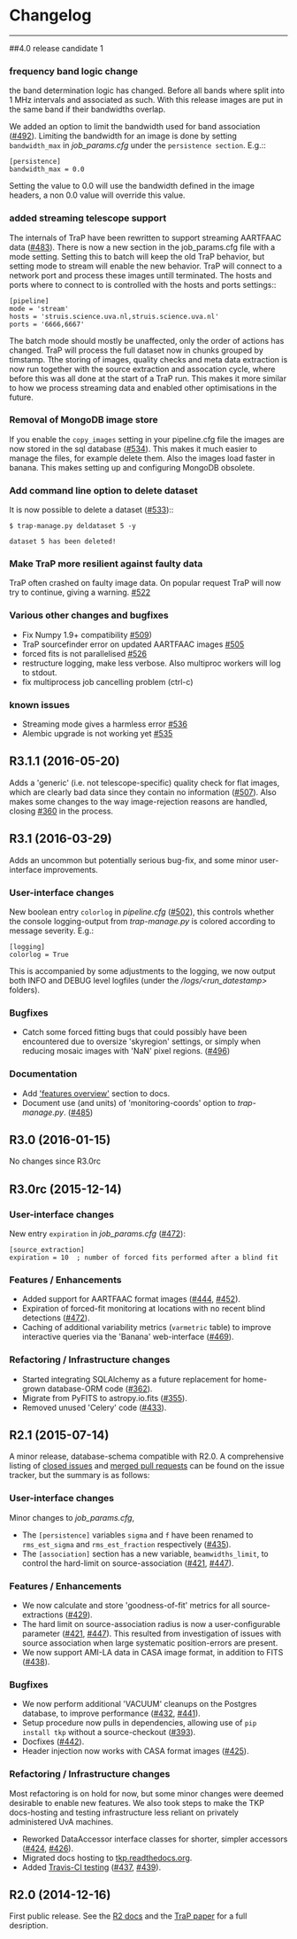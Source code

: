 # Changelog
-----------

##4.0 release candidate 1

### frequency band logic change

the band determination logic has changed. Before all bands where split
into 1 MHz intervals and associated as such. With this release  images
are put in the same band if their bandwidths overlap.

We added an option to limit the bandwidth used for band association
([#492][]). Limiting the bandwidth for an image is done by
setting `bandwidth_max` in *job_params.cfg* under the
`persistence section`. E.g.::

    [persistence]
    bandwidth_max = 0.0

Setting the value to 0.0 will use the bandwidth defined in the image
headers, a non 0.0 value will override this value.

[#492]: https://github.com/transientskp/tkp/issues/492


### added streaming telescope support

The internals of TraP have been rewritten to support streaming AARTFAAC
data ([#483][]). There is now a new section in the job_params.cfg file
with a mode setting. Setting this to batch will keep the old TraP
behavior, but setting mode to stream will enable the new behavior.
TraP will connect to a network port and process these images untill
terminated.
The hosts and ports where to connect to is controlled with the hosts
and ports settings::

    [pipeline]
    mode = 'stream'
    hosts = 'struis.science.uva.nl,struis.science.uva.nl'
    ports = '6666,6667'

The batch mode should mostly be unaffected, only the order of actions
has changed. TraP will process the full dataset now in chunks grouped by
timstamp. Tthe storing of images, quality checks and meta data
extraction is now run together with the source extraction and assocation
cycle, where before this was all done at the start of a TraP run.
This makes it more similar to how we process streaming data and enabled
other optimisations in the future.

[#483]: https://github.com/transientskp/tkp/pull/483


### Removal of MongoDB image store

If you enable the ``copy_images`` setting in your pipeline.cfg file
the images are now stored in the sql database ([#534][]). This makes it
much easier to manage the files, for example delete them. Also the
images load faster in banana. This makes setting up and configuring
MongoDB obsolete. 


[#534]: https://github.com/transientskp/tkp/pull/534


### Add command line option to delete dataset

It is now possible to delete a dataset  ([#533][])::


    $ trap-manage.py deldataset 5 -y

    dataset 5 has been deleted!


[#533]: https://github.com/transientskp/tkp/pull/533


### Make TraP more resilient against faulty data

TraP often crashed on faulty image data. On popular request TraP will
now try to continue, giving a warning. [#522][]

[#522]: https://github.com/transientskp/tkp/issues/522


### Various other changes and bugfixes

* Fix Numpy 1.9+ compatibility [#509][])
* TraP sourcefinder error on updated AARTFAAC images [#505][]
* forced fits is not parallelised [#526][]
* restructure logging, make less verbose. Also multiproc workers will
  log to stdout.
* fix multiprocess job cancelling problem (ctrl-c)

[#509]: https://github.com/transientskp/tkp/issues/509
[#505]: https://github.com/transientskp/tkp/issues/505
[#526]: https://github.com/transientskp/tkp/issues/526


### known issues

* Streaming mode gives a harmless error [#536][]
* Alembic upgrade is not working yet [#535][]


[#535]: https://github.com/transientskp/tkp/issues/535
[#536]: https://github.com/transientskp/tkp/issues/536


## R3.1.1 (2016-05-20)

Adds a 'generic' (i.e. not telescope-specific) quality check for flat images,
which are clearly bad data since they contain no information ([#507][]).
Also makes some changes to the way image-rejection reasons are handled, 
closing [#360][] in the process.

[#360]: https://github.com/transientskp/tkp/issues/360
[#507]: https://github.com/transientskp/tkp/issues/507

## R3.1 (2016-03-29)
Adds an uncommon but potentially serious bug-fix, and
some minor user-interface improvements.

### User-interface changes
New boolean entry `colorlog` in *pipeline.cfg* ([#502][]),
this controls whether the console logging-output from *trap-manage.py*
is colored according to message severity. E.g.:

    [logging]
    colorlog = True

This is accompanied by some adjustments to the logging, we now output both
INFO and DEBUG level logfiles (under the *<jobdir>/logs/<run_datestamp>* folders).

### Bugfixes
- Catch some forced fitting bugs that could possibly have been encountered
  due to oversize 'skyregion' settings, or simply when reducing mosaic images
  with 'NaN' pixel regions. ([#496][])

### Documentation
- Add ['features overview'](http://tkp.readthedocs.org/en/latest/introduction.html#key-features)
  section to docs.
- Document use (and units) of 'monitoring-coords' option to *trap-manage.py*.
  ([#485][])

[#485]: https://github.com/transientskp/tkp/issues/485
[#496]: https://github.com/transientskp/tkp/pull/496
[#502]: https://github.com/transientskp/tkp/pull/502



## R3.0 (2016-01-15)

No changes since R3.0rc


## R3.0rc (2015-12-14)

### User-interface changes
New entry `expiration` in *job_params.cfg* ([#472][]):

    [source_extraction]
    expiration = 10  ; number of forced fits performed after a blind fit


### Features / Enhancements
- Added support for AARTFAAC format images ([#444][], [#452][]).
- Expiration of forced-fit monitoring at locations with no recent blind
  detections ([#472][]).
- Caching of additional variability metrics (`varmetric` table) to improve
  interactive queries via the 'Banana' web-interface ([#469][]).


### Refactoring / Infrastructure changes
- Started integrating SQLAlchemy as a future replacement for home-grown
  database-ORM code ([#362][]).
- Migrate from PyFITS to astropy.io.fits ([#355][]).
- Removed unused 'Celery' code ([#433][]).


[#355]: https://github.com/transientskp/tkp/issues/355
[#362]: https://github.com/transientskp/tkp/issues/362
[#433]: https://github.com/transientskp/tkp/issues/433
[#444]: https://github.com/transientskp/tkp/issues/444
[#452]: https://github.com/transientskp/tkp/pull/452
[#469]: https://github.com/transientskp/tkp/pull/469
[#472]: https://github.com/transientskp/tkp/pull/472



## R2.1 (2015-07-14)
A minor release, database-schema compatible with R2.0.
A comprehensive listing of 
[closed issues](https://github.com/transientskp/tkp/issues?utf8=%E2%9C%93&q=+milestone%3A2.1+is%3Aissue) and 
[merged pull requests](https://github.com/transientskp/tkp/issues?utf8=%E2%9C%93&q=+milestone%3A2.1+is%3Amerged) 
can be found on the issue tracker,
but the summary is as follows:

### User-interface changes
Minor changes to *job_params.cfg*,
- The ``[persistence]`` variables ``sigma`` and ``f`` have been renamed to ``rms_est_sigma`` and 
``rms_est_fraction`` respectively ([#435][]).
- The ``[association]`` section has a new variable, ``beamwidths_limit``, to control the hard-limit
on source-association ([#421][], [#447][]).

### Features / Enhancements
- We now calculate and store 'goodness-of-fit' metrics for all source-extractions ([#429][]).
- The hard limit on source-association radius is now a user-configurable parameter ([#421][], [#447][]).
This resulted from investigation of issues with source association when large systematic position-errors are present.
- We now support AMI-LA data in CASA image format, in addition to FITS ([#438][]).

### Bugfixes 
- We now perform additional 'VACUUM' cleanups on the Postgres database, to improve performance ([#432][], [#441][]).
- Setup procedure now pulls in dependencies, allowing use of ``pip install tkp`` without a source-checkout ([#393][]).
- Docfixes ([#442][]).
- Header injection now works with CASA format images ([#425][]).

### Refactoring / Infrastructure changes
Most refactoring is on hold for now, but some minor changes were deemed desirable to enable new features.
We also took steps to make the TKP docs-hosting and testing infrastructure less reliant on privately administered UvA machines.
- Reworked DataAccessor interface classes for shorter, simpler accessors ([#424][], [#426][]).
- Migrated docs hosting to [tkp.readthedocs.org](http://tkp.readthedocs.org).
- Added [Travis-CI testing](https://travis-ci.org/transientskp/tkp) ([#437][], [#439][]).


[#393]: https://github.com/transientskp/tkp/issues/393
[#421]: https://github.com/transientskp/tkp/issues/421
[#424]: https://github.com/transientskp/tkp/issues/424
[#425]: https://github.com/transientskp/tkp/issues/425
[#426]: https://github.com/transientskp/tkp/issues/426
[#429]: https://github.com/transientskp/tkp/issues/429
[#432]: https://github.com/transientskp/tkp/issues/432
[#435]: https://github.com/transientskp/tkp/issues/435
[#437]: https://github.com/transientskp/tkp/issues/437
[#438]: https://github.com/transientskp/tkp/issues/438
[#439]: https://github.com/transientskp/tkp/issues/439
[#441]: https://github.com/transientskp/tkp/issues/441
[#442]: https://github.com/transientskp/tkp/issues/442
[#447]: https://github.com/transientskp/tkp/issues/447



## R2.0 (2014-12-16)
First public release.
See the [R2 docs](http://tkp.readthedocs.org/en/release2/) and the
[TraP paper](http://adsabs.harvard.edu/abs/2015arXiv150301526S) for a full
desription.
